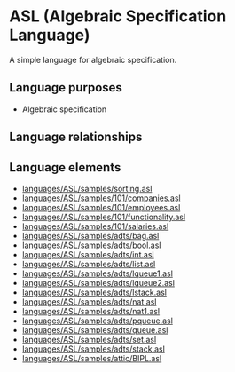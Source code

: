 # ASL (Algebraic Specification Language)
A simple language for algebraic specification.
## Language purposes
* Algebraic specification

## Language relationships

## Language elements
* [languages/ASL/samples/sorting.asl](https://github.com/softlang/yas/blob/master/languages/ASL/samples/sorting.asl)
* [languages/ASL/samples/101/companies.asl](https://github.com/softlang/yas/blob/master/languages/ASL/samples/101/companies.asl)
* [languages/ASL/samples/101/employees.asl](https://github.com/softlang/yas/blob/master/languages/ASL/samples/101/employees.asl)
* [languages/ASL/samples/101/functionality.asl](https://github.com/softlang/yas/blob/master/languages/ASL/samples/101/functionality.asl)
* [languages/ASL/samples/101/salaries.asl](https://github.com/softlang/yas/blob/master/languages/ASL/samples/101/salaries.asl)
* [languages/ASL/samples/adts/bag.asl](https://github.com/softlang/yas/blob/master/languages/ASL/samples/adts/bag.asl)
* [languages/ASL/samples/adts/bool.asl](https://github.com/softlang/yas/blob/master/languages/ASL/samples/adts/bool.asl)
* [languages/ASL/samples/adts/int.asl](https://github.com/softlang/yas/blob/master/languages/ASL/samples/adts/int.asl)
* [languages/ASL/samples/adts/list.asl](https://github.com/softlang/yas/blob/master/languages/ASL/samples/adts/list.asl)
* [languages/ASL/samples/adts/lqueue1.asl](https://github.com/softlang/yas/blob/master/languages/ASL/samples/adts/lqueue1.asl)
* [languages/ASL/samples/adts/lqueue2.asl](https://github.com/softlang/yas/blob/master/languages/ASL/samples/adts/lqueue2.asl)
* [languages/ASL/samples/adts/lstack.asl](https://github.com/softlang/yas/blob/master/languages/ASL/samples/adts/lstack.asl)
* [languages/ASL/samples/adts/nat.asl](https://github.com/softlang/yas/blob/master/languages/ASL/samples/adts/nat.asl)
* [languages/ASL/samples/adts/nat1.asl](https://github.com/softlang/yas/blob/master/languages/ASL/samples/adts/nat1.asl)
* [languages/ASL/samples/adts/pqueue.asl](https://github.com/softlang/yas/blob/master/languages/ASL/samples/adts/pqueue.asl)
* [languages/ASL/samples/adts/queue.asl](https://github.com/softlang/yas/blob/master/languages/ASL/samples/adts/queue.asl)
* [languages/ASL/samples/adts/set.asl](https://github.com/softlang/yas/blob/master/languages/ASL/samples/adts/set.asl)
* [languages/ASL/samples/adts/stack.asl](https://github.com/softlang/yas/blob/master/languages/ASL/samples/adts/stack.asl)
* [languages/ASL/samples/attic/BIPL.asl](https://github.com/softlang/yas/blob/master/languages/ASL/samples/attic/BIPL.asl)
